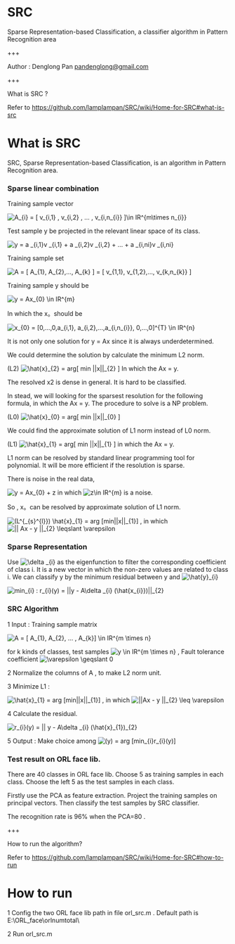 SRC
===

Sparse Representation-based Classification, a classifier algorithm in Pattern Recognition area

+++

Author  : Denglong Pan
          pandenglong@gmail.com

+++

What is SRC ? 

Refer to https://github.com/lamplampan/SRC/wiki/Home-for-SRC#what-is-src

# What is SRC

SRC, Sparse Representation-based Classification, is an algorithm in Pattern Recognition area.

### Sparse linear combination

Training sample vector

<img src="http://latex.codecogs.com/gif.latex?A_{i}&space;=&space;[&space;v_{i,1}&space;,&space;v_{i,2}&space;,&space;...&space;,&space;v_{i,n_{i}}&space;]\in&space;IR^{m\times&space;n_{i}}" title="A_{i} = [ v_{i,1} , v_{i,2} , ... , v_{i,n_{i}} ]\in IR^{m\times n_{i}}" />

Test sample y be projected in the relevant linear space of its class.

<img src="http://latex.codecogs.com/gif.latex?y&space;=&space;a&space;_{i,1}v&space;_{i,1}&space;&plus;&space;a&space;_{i,2}v&space;_{i,2}&space;&plus;&space;...&space;&plus;&space;a&space;_{i,ni}v&space;_{i,ni}" title="y = a _{i,1}v _{i,1} + a _{i,2}v _{i,2} + ... + a _{i,ni}v _{i,ni}" />

Training sample set

<img src="http://latex.codecogs.com/gif.latex?A&space;=&space;[&space;A_{1},&space;A_{2},...,&space;A_{k}&space;]&space;=&space;[&space;v_{1,1},&space;v_{1,2},...,&space;v_{k,n_{k}}&space;]" title="A = [ A_{1}, A_{2},..., A_{k} ] = [ v_{1,1}, v_{1,2},..., v_{k,n_{k}} ]" />

Training sample y should be 

<img src="http://latex.codecogs.com/gif.latex?y&space;=&space;Ax_{0}&space;\in&space;IR^{m}" title="y = Ax_{0} \in IR^{m}" />

In which the x。should be 

<img src="http://latex.codecogs.com/gif.latex?x_{0}&space;=&space;[0,...,0,a_{i,1},&space;a_{i,2},...,a_{i,n_{i}},&space;0,...,0]^{T}&space;\in&space;IR^{n}" title="x_{0} = [0,...,0,a_{i,1}, a_{i,2},...,a_{i,n_{i}}, 0,...,0]^{T} \in IR^{n}" />

It is not only one solution for y = Ax  since it is always underdetermined.

We could determine the solution by calculate the minimum L2 norm.

(L2)   <img src="http://latex.codecogs.com/gif.latex?\hat{x}_{2}&space;=&space;arg[&space;min&space;||x||_{2}&space;]" title="\hat{x}_{2} = arg[ min ||x||_{2} ]" />       In which the Ax = y.


The resolved x2 is dense in general. It is hard to be classified.

In stead, we will looking for the sparsest resolution for the following formula, in which the Ax = y. The procedure to solve is a NP problem.

(L0)   <img src="http://latex.codecogs.com/gif.latex?\hat{x}_{0}&space;=&space;arg[&space;min&space;||x||_{0}&space;]" title="\hat{x}_{0} = arg[ min ||x||_{0} ]" />

We could find the approximate solution of L1 norm instead of L0 norm.

(L1)   <img src="http://latex.codecogs.com/gif.latex?\hat{x}_{1}&space;=&space;arg[&space;min&space;||x||_{1}&space;]" title="\hat{x}_{1} = arg[ min ||x||_{1} ]" />        in which the Ax = y.

L1 norm can be resolved by standard linear programming tool for polynomial. It will be more efficient if the resolution is sparse.

There is noise in the real data,

<img src="http://latex.codecogs.com/gif.latex?y&space;=&space;Ax_{0}&space;&plus;&space;z" title="y = Ax_{0} + z" /> in which <img src="http://latex.codecogs.com/gif.latex?z\in&space;IR^{m}" title="z\in IR^{m}" /> is a noise. 

So , x。can be resolved by approximate solution of L1 norm.

<img src="http://latex.codecogs.com/gif.latex?(L^{_{s}^{l}})&space;\hat{x}_{1}&space;=&space;arg&space;[min||x||_{1}]" title="(L^{_{s}^{l}}) \hat{x}_{1} = arg [min||x||_{1}]" />    , in which <img src="http://latex.codecogs.com/gif.latex?||&space;Ax&space;-&space;y&space;||_{2}&space;\leqslant&space;\varepsilon" title="|| Ax - y ||_{2} \leqslant \varepsilon" />

### Sparse Representation

Use <img src="http://latex.codecogs.com/gif.latex?&space;\delta&space;_{i}" title="\delta _{i}" /> as the eigenfunction to filter the corresponding coefficient of class i. It is a new vector in which the non-zero values are related to class i. We can classify y by the minimum residual between y and <img src="http://latex.codecogs.com/gif.latex?&space;\hat{y}_{i}" title="\hat{y}_{i}" /> 

<img src="http://latex.codecogs.com/gif.latex?&space;min_{i}&space;:&space;r_{i}(y)&space;=&space;||y&space;-&space;A\delta&space;_{i}&space;(\hat{x_{i}})||_{2}" title="min_{i} : r_{i}(y) = ||y - A\delta _{i} (\hat{x_{i}})||_{2}" />

### SRC Algorithm

1 Input : Training sample matrix 

<img src="http://latex.codecogs.com/gif.latex?&space;A&space;=&space;[&space;A_{1},&space;A_{2},&space;...&space;,&space;A_{k}]&space;\in&space;IR^{m&space;\times&space;n}" title="A = [ A_{1}, A_{2}, ... , A_{k}] \in IR^{m \times n}" />

for k kinds of classes, test samples <img src="http://latex.codecogs.com/gif.latex?&space;y&space;\in&space;IR^{m&space;\times&space;n}" title="y \in IR^{m \times n}" /> , Fault tolerance coefficient  <img src="http://latex.codecogs.com/gif.latex?&space;\varepsilon&space;\geqslant&space;0" title="\varepsilon \geqslant 0" />

2 Normalize the columns of A , to make L2 norm unit. 

3 Minimize L1 : 

<img src="http://latex.codecogs.com/gif.latex?&space;\hat{x}_{1}&space;=&space;arg&space;[min||x||_{1}]" title="\hat{x}_{1} = arg [min||x||_{1}]" />   ,   in which <img src="http://latex.codecogs.com/gif.latex?&space;||Ax&space;-&space;y&space;||_{2}&space;\leq&space;\varepsilon" title="||Ax - y ||_{2} \leq \varepsilon" />

4 Calculate the residual. 

<img src="http://latex.codecogs.com/gif.latex?&space;r_{i}(y)&space;=&space;||&space;y&space;-&space;A\delta&space;_{i}&space;(\hat{x}_{1})_{2}" title="r_{i}(y) = || y - A\delta _{i} (\hat{x}_{1})_{2}" />

5 Output : Make choice among <img src="http://latex.codecogs.com/gif.latex?&space;(y)&space;=&space;arg&space;[min_{i}r_{i}(y)]" title="(y) = arg [min_{i}r_{i}(y)]" /> 

### Test result on ORL face lib.

There are 40 classes in ORL face lib. Choose 5 as training samples in each class. Choose the left 5 as the test samples in each class.

Firstly use the PCA as feature extraction. Project the training samples on principal vectors. Then classify the test samples by SRC classifier. 

The recognition rate is 96% when the PCA=80 .


+++

How to run the algorithm?

Refer to https://github.com/lamplampan/SRC/wiki/Home-for-SRC#how-to-run

# How to run

1 Config the two ORL face lib path in file orl_src.m . Default path is E:\ORL_face\orlnumtotal\

2 Run orl_src.m 

